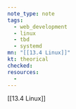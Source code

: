 ```yaml
---
note_type: note
tags:
  - web_development
  - linux
  - tbd
  - systemd
mn: "[[13.4 Linux]]"
kt: theorical
checked: 
resources:
  - 
---
```

[[13.4 Linux]]



